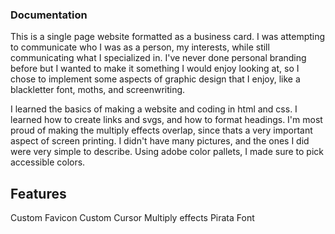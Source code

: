 ### Documentation

This is a single page website formatted as a business card. I was attempting to communicate who I was as a person, my interests, while still communicating what I specialized in. I've never done personal branding before but I wanted to make it something I would enjoy looking at, so I chose to implement some aspects of graphic design that I enjoy, like a blackletter font, moths, and screenwriting. 

I learned the basics of making a website and coding in html and css. I learned how to create links and svgs, and how to format headings.
I'm most proud of making the multiply effects overlap, since thats a very important aspect of screen printing. I didn't have many pictures, and the ones I did were very simple to describe. Using adobe color pallets, I made sure to pick accessible colors.

## Features
Custom Favicon
Custom Cursor
Multiply effects
Pirata Font